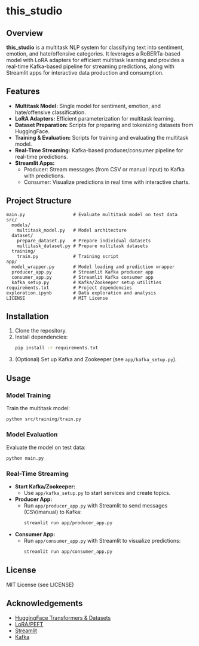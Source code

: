 # this_studio

## Overview

**this_studio** is a multitask NLP system for classifying text into sentiment, emotion, and hate/offensive categories. It leverages a RoBERTa-based model with LoRA adapters for efficient multitask learning and provides a real-time Kafka-based pipeline for streaming predictions, along with Streamlit apps for interactive data production and consumption.

## Features
- **Multitask Model:** Single model for sentiment, emotion, and hate/offensive classification.
- **LoRA Adapters:** Efficient parameterization for multitask learning.
- **Dataset Preparation:** Scripts for preparing and tokenizing datasets from HuggingFace.
- **Training & Evaluation:** Scripts for training and evaluating the multitask model.
- **Real-Time Streaming:** Kafka-based producer/consumer pipeline for real-time predictions.
- **Streamlit Apps:**
  - Producer: Stream messages (from CSV or manual input) to Kafka with predictions.
  - Consumer: Visualize predictions in real time with interactive charts.

## Project Structure
```
main.py                  # Evaluate multitask model on test data
src/
  models/
    multitask_model.py   # Model architecture
  dataset/
    prepare_dataset.py   # Prepare individual datasets
    multitask_dataset.py # Prepare multitask datasets
  training/
    train.py             # Training script
app/
  model_wrapper.py       # Model loading and prediction wrapper
  producer_app.py        # Streamlit Kafka producer app
  consumer_app.py        # Streamlit Kafka consumer app
  kafka_setup.py         # Kafka/Zookeeper setup utilities
requirements.txt         # Project dependencies
exploration.ipynb        # Data exploration and analysis
LICENSE                  # MIT License
```

## Installation
1. Clone the repository.
2. Install dependencies:
   ```bash
   pip install -r requirements.txt
   ```
3. (Optional) Set up Kafka and Zookeeper (see `app/kafka_setup.py`).

## Usage
### Model Training
Train the multitask model:
```bash
python src/training/train.py
```

### Model Evaluation
Evaluate the model on test data:
```bash
python main.py
```

### Real-Time Streaming
- **Start Kafka/Zookeeper:**
  - Use `app/kafka_setup.py` to start services and create topics.
- **Producer App:**
  - Run `app/producer_app.py` with Streamlit to send messages (CSV/manual) to Kafka:
    ```bash
    streamlit run app/producer_app.py
    ```
- **Consumer App:**
  - Run `app/consumer_app.py` with Streamlit to visualize predictions:
    ```bash
    streamlit run app/consumer_app.py
    ```

## License
MIT License (see LICENSE)

## Acknowledgements
- [HuggingFace Transformers & Datasets](https://huggingface.co/)
- [LoRA/PEFT](https://github.com/huggingface/peft)
- [Streamlit](https://streamlit.io/)
- [Kafka](https://kafka.apache.org/)